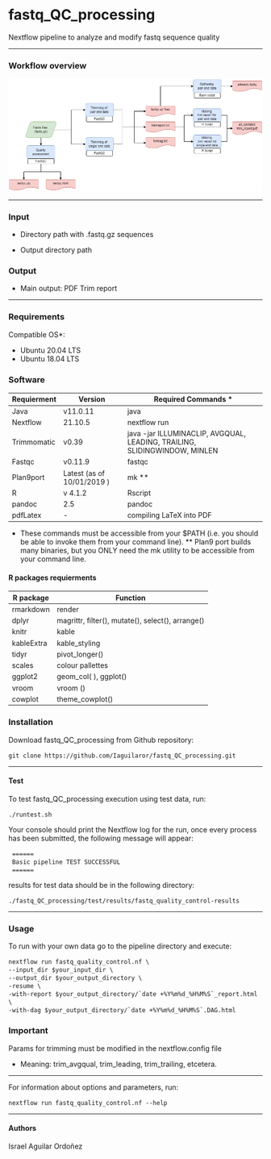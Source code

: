 # **fastq_QC_processing**

Nextflow pipeline to analyze and modify fastq sequence quality

------------------------------------------------------------------------

### Workflow overview

![General Workflow](dev_notes/fasqc.drawio.png)

------------------------------------------------------------------------

### Input 

* Directory path with .fastq.gz sequences

* Output directory path

### Output 

* Main output: PDF Trim report 

------------------------------------------------------------------------

### Requirements

Compatible OS*:

* Ubuntu 20.04 LTS
* Ubuntu 18.04 LTS

### Software

| Requierment | Version | Required Commands * |
|-------------|---------|---------------------|
|Java| v11.0.11 |java |
|Nextflow | 21.10.5 | nextflow run |
|Trimmomatic| v0.39 |java  -jar ILLUMINACLIP, AVGQUAL, LEADING, TRAILING, SLIDINGWINDOW, MINLEN|
| Fastqc |v0.11.9 | fastqc |
|Plan9port| Latest (as of 10/01/2019 ) | mk ** |
|R | v 4.1.2 | Rscript |
|pandoc | 2.5 | pandoc |
|pdfLatex | - | compiling LaTeX into PDF |

* These commands must be accessible from your $PATH (i.e. you should be able to invoke them from your command line).
** Plan9 port builds many binaries, but you ONLY need the mk utility to be accessible from your command line.

#### R packages requierments

| R package | Function |
|-----------|----------|
| rmarkdown | render |
| dplyr |magrittr, filter(), mutate(), select(), arrange() |
| knitr | kable|
| kableExtra | kable_styling |
| tidyr |pivot_longer() |
| scales | colour pallettes |
| ggplot2 | geom_col( ), ggplot() |
| vroom | vroom () |
| cowplot | theme_cowplot() |


### Installation

Download fastq_QC_processing from Github repository:

    git clone https://github.com/Iaguilaror/fastq_QC_processing.git

------------------------------------------------------------------------

#### Test

To test fastq_QC_processing execution using test data, run:

    ./runtest.sh 

Your console should print the Nextflow log for the run, once every
process has been submitted, the following message will appear:

     ======
     Basic pipeline TEST SUCCESSFUL
     ======

results for test data should be in the following directory:

    ./fastq_QC_processing/test/results/fastq_quality_control-results

------------------------------------------------------------------------

### Usage

To run with your own data go to the pipeline directory and execute:

    nextflow run fastq_quality_control.nf \
	--input_dir $your_input_dir \
	--output_dir $your_output_directory \
	-resume \
	-with-report $your_output_directory/`date +%Y%m%d_%H%M%S`_report.html \
	-with-dag $your_output_directory/`date +%Y%m%d_%H%M%S`.DAG.html  
	

### Important

Params for trimming must be modified in the nextflow.config file

* Meaning: trim_avgqual, trim_leading, trim_trailing, etcetera. 

------------------------------------------------------------------------

For information about options and parameters, run:

    nextflow run fastq_quality_control.nf --help

------------------------------------------------------------------------

#### Authors

Israel Aguilar Ordoñez
